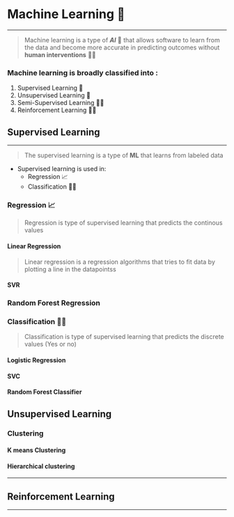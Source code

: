 # Machine Learning 🧠
---
> Machine learning is a type of _**AI**_ 🧠 that allows software to learn from the data and become more accurate in predicting outcomes without **human interventions** 👨‍🦱
### Machine learning is broadly classified into :
1. Supervised Learning 👀
2. Unsupervised Learning 🙈
3. Semi-Supervised Learning 👀🙈
4. Reinforcement Learning 🙈🙈

## Supervised Learning
---
> The supervised learning is a type of **ML** that learns from labeled data
* Supervised learning is used in:
    * Regression 📈
    * Classification 🐶🐱
### Regression 📈
> Regression is type of supervised learning that predicts the continous values
#### Linear Regression
> Linear regression is a regression algorithms that tries to fit data by plotting a line in the datapointss
#### SVR

### Random Forest Regression

### Classification 🐶🐱
> Classification is type of supervised learning that predicts the discrete values (Yes or no)
#### Logistic Regression

#### SVC

#### Random Forest Classifier

## Unsupervised Learning

### Clustering

#### K means Clustering

#### Hierarchical clustering
---
## Reinforcement Learning
---